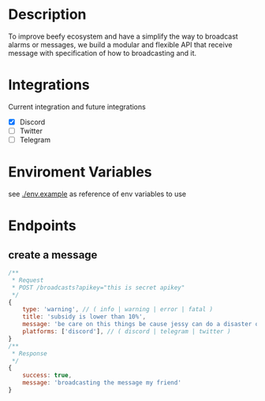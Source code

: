 # Description

To improve beefy ecosystem and have a simplify the way to broadcast alarms or messages, we build a modular and flexible API that receive message with specification of how to broadcasting and it.

# Integrations

Current integration and future integrations

- [x] Discord
- [ ] Twitter
- [ ] Telegram

# Enviroment Variables

see [./env.example](env.example) as reference of env variables to use

# Endpoints

## create a message

```js
/**
 * Request
 * POST /broadcasts?apikey="this is secret apikey"
 */
{
	type: 'warning', // ( info | warning | error | fatal )
	title: 'subsidy is lower than 10%',
	message: 'be care on this things be cause jessy can do a disaster on the lab without me',
	platforms: ['discord'], // ( discord | telegram | twitter )
}
/**
 * Response
 */
{
	success: true,
	message: 'broadcasting the message my friend'
}
```

